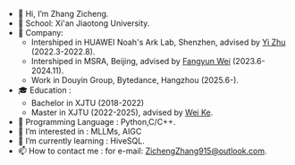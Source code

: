 - 👋 Hi, I’m Zhang Zicheng.
- 🏫 School: Xi'an Jiaotong University.
- 🏢 Company:
  - Intershiped in HUAWEI Noah's Ark Lab, Shenzhen, advised by [Yi Zhu](https://yeezhu.github.io/) (2022.3-2022.8).
  - Intershiped in MSRA, Beijing, advised by [Fangyun Wei](https://www.microsoft.com/en-us/research/people/fawe/) (2023.6-2024.11).
  - Work in Douyin Group, Bytedance, Hangzhou (2025.6-).
- 🎓 Education :
  - Bachelor in XJTU (2018-2022)
  - Master in XJTU (2022-2025), advised by [Wei Ke](https://gr.xjtu.edu.cn/web/wei.ke/home).
- 🔨 Programming Language : Python,C/C++.
- 👀 I’m interested in :  MLLMs, AIGC
- 🌱 I’m currently learning : HiveSQL.
- 📫 How to contact me : for e-mail: ZichengZhang915@outlook.com.

<!---
zichengsaber/zichengsaber is a ✨ special ✨ repository because its `README.md` (this file) appears on your GitHub profile.
You can click the Preview link to take a look at your changes.
--->
